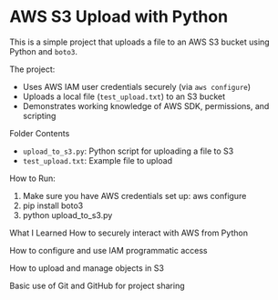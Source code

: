 # AWS S3 Upload with Python

This is a simple project that uploads a file to an AWS S3 bucket using Python and `boto3`.

The project:
- Uses AWS IAM user credentials securely (via `aws configure`)
- Uploads a local file (`test_upload.txt`) to an S3 bucket
- Demonstrates working knowledge of AWS SDK, permissions, and scripting

Folder Contents
- `upload_to_s3.py`: Python script for uploading a file to S3
- `test_upload.txt`: Example file to upload

How to Run:
1. Make sure you have AWS credentials set up:
   aws configure
2. pip install boto3
3. python upload_to_s3.py


What I Learned
How to securely interact with AWS from Python

How to configure and use IAM programmatic access

How to upload and manage objects in S3

Basic use of Git and GitHub for project sharing
